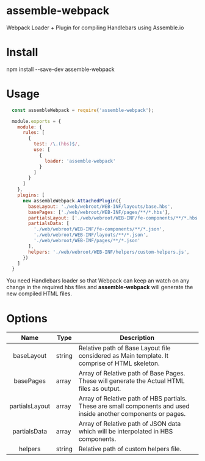 # assemble-webpack

Webpack Loader + Plugin for compiling Handlebars using Assemble.io

# Install

  npm install --save-dev assemble-webpack

# Usage

```js
  const assembleWebpack = require('assemble-webpack');

  module.exports = {
    module: {
      rules: [
        {
          test: /\.(hbs)$/,
          use: [
            {
              loader: 'assemble-webpack'
            }
          ]
        }
      ]
    },
    plugins: [
      new assembleWebpack.AttachedPlugin({
        baseLayout: './web/webroot/WEB-INF/layouts/base.hbs',
        basePages: ['./web/webroot/WEB-INF/pages/**/*.hbs'],
        partialsLayout: ['./web/webroot/WEB-INF/fe-components/**/*.hbs'],
        partialsData: [
          './web/webroot/WEB-INF/fe-components/**/*.json',
          './web/webroot/WEB-INF/layouts/**/*.json',
          './web/webroot/WEB-INF/pages/**/*.json'
        ],
        helpers: './web/webroot/WEB-INF/helpers/custom-helpers.js',
      })
    ]
  }
```

You need Handlebars loader so that Webpack can keep an watch on any change in the required hbs files and **assemble-webpack** will generate the new compiled HTML files.

# Options

|      Name      | Type   | Description                                                                                                     |
| :------------: | ------ | --------------------------------------------------------------------------------------------------------------- |
|   baseLayout   | string | Relative path of Base Layout file considered as Main template. It comprise of HTML skeleton.                    |
|   basePages    | array  | Array of Relative path of Base Pages. These will generate the Actual HTML files as output.                      |
| partialsLayout | array  | Array of Relative path of HBS partials. These are small components and used inside another components or pages. |
|  partialsData  | array  | Array of Relative path of JSON data which will be interpolated in HBS components.                               |
|     helpers    | string | Relative path of custom helpers file.                                                                           |
